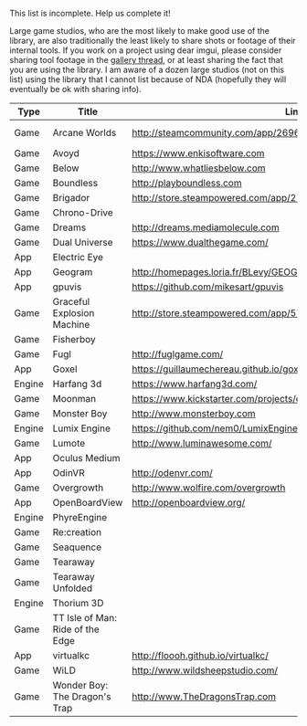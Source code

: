 This list is incomplete. Help us complete it!

Large game studios, who are the most likely to make good use of the library, are also traditionally the least likely to share shots or footage of their internal tools. If you work on a project using dear imgui, please consider sharing tool footage in the [gallery thread](https://github.com/ocornut/imgui/issues/1269), or at least sharing the fact that you are using the library. I am aware of a dozen large studios (not on this list) using the library that I cannot list because of NDA (hopefully they will eventually be ok with sharing info).

| Type | Title | Link | References |
| ---- | ----- | ---- | ---------- |
| Game | Arcane Worlds | http://steamcommunity.com/app/269610 |[(patch note)](http://steamcommunity.com/app/269610/discussions/0/357288572127498771) |
| Game | Avoyd | https://www.enkisoftware.com | [(gallery)](https://github.com/ocornut/imgui/issues/707#issuecomment-226993714)|
| Game | Below | http://www.whatliesbelow.com | |
| Game | Boundless | http://playboundless.com | |
| Game | Brigador | http://store.steampowered.com/app/274500/Brigador_UpArmored_Edition | |
| Game | Chrono-Drive | | [(tool video)](https://www.youtube.com/watch?v=gFbh4wxZ6DE&feature=youtu.be&t=2m3s) |
| Game | Dreams | http://dreams.mediamolecule.com | |
| Game | Dual Universe | https://www.dualthegame.com/ | [(video)](https://www.youtube.com/watch?v=WTvT4BAg7RI) |
| App | Electric Eye | | [(video)](https://www.youtube.com/watch?v=uEQ3be0ss2A)
| App | Geogram | http://homepages.loria.fr/BLevy/GEOGRAM/ |
| App | gpuvis | https://github.com/mikesart/gpuvis | |
| Game | Graceful Explosion Machine | http://store.steampowered.com/app/575450/Graceful_Explosion_Machine/ | |
| Game | Fisherboy | |
| Game | Fugl | http://fuglgame.com/ | |
| App | Goxel | https://guillaumechereau.github.io/goxel/ | 
| Engine | Harfang 3d | https://www.harfang3d.com/ |
| Game | Moonman | https://www.kickstarter.com/projects/eigenbom/moonman | [(dev blog)](http://discuss.moonman.io/t/june-12-2016/1478) |
| Game | Monster Boy | http://www.monsterboy.com | |
| Engine | Lumix Engine | https://github.com/nem0/LumixEngine/ | |
| Game | Lumote | http://www.luminawesome.com/ | [(tool shot)](https://github.com/ocornut/imgui/issues/539#issuecomment-199952613) |
| App | Oculus Medium | |
| App | OdinVR | http://odenvr.com/ | | 
| Game | Overgrowth | http://www.wolfire.com/overgrowth | [(tool shots)](https://github.com/ocornut/imgui/issues/973#issuecomment-277081512) |
| App | OpenBoardView | http://openboardview.org/
| Engine | PhyreEngine | |
| Game | Re:creation | |
| Game | Seaquence | |
| Game | Tearaway | |
| Game | Tearaway Unfolded | |
| Engine | Thorium 3D | |
| Game | TT Isle of Man: Ride of the Edge | |
| App | virtualkc | http://floooh.github.io/virtualkc/ |
| Game | WiLD | http://www.wildsheepstudio.com/ |
| Game | Wonder Boy: The Dragon's Trap | http://www.TheDragonsTrap.com |
